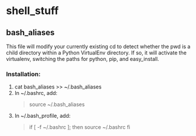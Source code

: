 shell_stuff
===========

bash_aliases
-------------

This file will modify your currently existing cd to detect whether the pwd is a child directory within a Python VirtualEnv directory. If so, it will activate the virtualenv, switching the paths for python, pip, and easy_install.

### Installation:

1. cat bash_aliases >> ~/.bash_aliases
2. In ~/.bashrc, add:
    > source ~/.bash_aliases
3. In ~/.bash_profile, add:
    > if [ -f ~/.bashrc ]; then
    >     source ~/.bashrc
    > fi